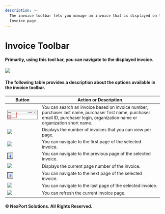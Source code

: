 ```yaml
---
description: >-
  The invoice toolbar lets you manage an invoice that is displayed on the
  Invoice page.
---
```


# Invoice Toolbar

#### Primarily, using this tool bar, you can navigate to the displayed invoice.

![](<../../../.gitbook/assets/manage\_invoice\_toolbar63c6 (1).png>)

#### The following table provides a description about the options available in the invoice toolbar.

| Button                                                 | Action or Description                                                                                                                                                            |
| ------------------------------------------------------ | -------------------------------------------------------------------------------------------------------------------------------------------------------------------------------- |
| ![](../../../.gitbook/assets/Find.png)                 | You can search an invoice based on invoice number, purchaser last name, purchaser first name, purchaser email ID, purchaser login, organization name or organization short name. |
| ![](../../../.gitbook/assets/display\_invoice181b.png) | Displays the number of invoices that you can view per page.                                                                                                                      |
| ![](<../../../.gitbook/assets/First\_Page (1).png>)    | You can navigate to the first page of the selected invoice.                                                                                                                      |
| ![](<../../../.gitbook/assets/Previous (2).png>)       | You can navigate to the previous page of the selected invoice.                                                                                                                   |
| ![](../../../.gitbook/assets/Current\_Page.png)        | Displays the current page number of the invoice.                                                                                                                                 |
| ![](<../../../.gitbook/assets/Next (1).png>)           | You can navigate to the next page of the selected invoice.                                                                                                                       |
| ![](<../../../.gitbook/assets/Last\_Page (1).png>)     | You can navigate to the last page of the selected invoice.                                                                                                                       |
| ![](<../../../.gitbook/assets/Refresh\_1 (1).png>)     | You can refresh the current invoice page.                                                                                                                                        |

#### © NexPort Solutions. All Rights Reserved.
